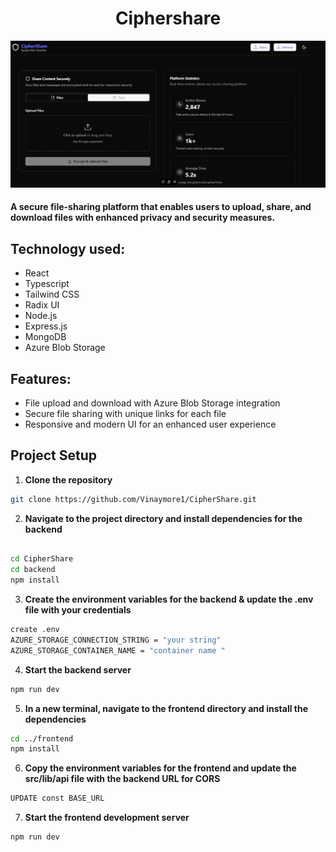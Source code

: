 <h1 align="center"> Ciphershare </h1>
<p align="center">
  <img src="./frontend/public/assets/project-Ciphershare.jpg" alt="Ciphershare">
</p>

####  A secure file-sharing platform that enables users to upload, share, and download files with enhanced privacy and security measures. 

## Technology used: 
- React
- Typescript
- Tailwind CSS
- Radix UI
- Node.js
- Express.js
- MongoDB
- Azure Blob Storage

## Features:
- File upload and download with Azure Blob Storage integration
- Secure file sharing with unique links for each file
- Responsive and modern UI for an enhanced user experience

## Project Setup

1. **Clone the repository**
```bash
git clone https://github.com/Vinaymore1/CipherShare.git
```
2. **Navigate to the project directory and install dependencies for the backend**
``` bash

cd CipherShare
cd backend
npm install
```


3. **Create the environment variables for the backend & update the .env file with your  credentials**
```bash
create .env
AZURE_STORAGE_CONNECTION_STRING = "your string" 
AZURE_STORAGE_CONTAINER_NAME = "container name "
```

4. **Start the backend server**
```bash
npm run dev
```

5. **In a new terminal, navigate to the frontend directory and install the dependencies**
```bash
cd ../frontend
npm install
```

6. **Copy the environment variables for the frontend and update the src/lib/api file with the backend URL for CORS** 
```bash
UPDATE const BASE_URL
```

7. **Start the frontend development server**
```bash
npm run dev 
```